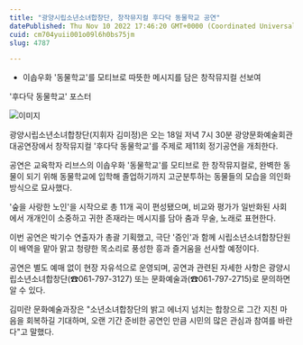 ```yaml
---
title: "광양시립소년소녀합창단, 창작뮤지컬 후다닥 동물학교 공연"
datePublished: Thu Nov 10 2022 17:46:20 GMT+0000 (Coordinated Universal Time)
cuid: cm704yuii001o09l6h0bs75jm
slug: 4787

---
```



- 이솝우화 '동물학교'를 모티브로 따뜻한 메시지를 담은 창작뮤지컬 선보여

'후다닥 동물학교' 포스터

![이미지](https://cdn.hashnode.com/res/hashnode/image/upload/v1739257429214/44fc665c-0649-4203-8c60-5d2538bf42be.jpeg)

광양시립소년소녀합창단(지휘자 김미정)은 오는 18일 저녁 7시 30분 광양문화예술회관 대공연장에서 창작뮤지컬 '후다닥 동물학교'를 주제로 제11회 정기공연을 개최한다.

공연은 교육학자 리브스의 이솝우화 '동물학교'를 모티브로 한 창작뮤지컬로, 완벽한 동물이 되기 위해 동물학교에 입학해 졸업하기까지 고군분투하는 동물들의 모습을 의인화 방식으로 묘사했다.

'숲을 사랑한 노인'을 시작으로 총 11개 곡이 편성됐으며, 비교와 평가가 일반화된 사회에서 개개인이 소중하고 귀한 존재라는 메시지를 담아 춤과 무술, 노래로 표현한다.

이번 공연은 박기수 연출자가 총괄 기획했고, 극단 '증인'과 함께 시립소년소녀합창단원이 배역을 맡아 맑고 청량한 목소리로 풍성한 흥과 즐거움을 선사할 예정이다.

공연은 별도 예매 없이 현장 자유석으로 운영되며, 공연과 관련된 자세한 사항은 광양시립소년소녀합창단(☎061-797-3127) 또는 문화예술과(☎061-797-2715)로 문의하면 알 수 있다.

김미란 문화예술과장은 "소년소녀합창단의 밝고 에너지 넘치는 합창으로 그간 지친 마음을 회복하길 기대하며, 오랜 기간 준비한 공연인 만큼 시민의 많은 관심과 참여를 바란다"고 말했다.